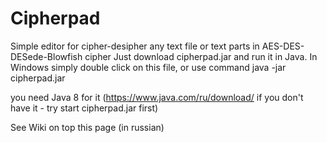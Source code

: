 # Cipherpad
Simple editor for cipher-desipher any text file or text parts in AES-DES-DESede-Blowfish cipher
Just download cipherpad.jar and run it in Java. In Windows simply double click on this file, or use command 
java -jar cipherpad.jar

you need Java 8 for it (https://www.java.com/ru/download/ if you don't have it - try start cipherpad.jar first)

See Wiki on top this page (in russian)
